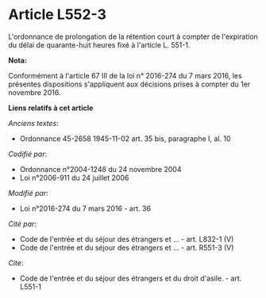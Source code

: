 # Article L552-3

L'ordonnance de prolongation de la rétention court à compter de l'expiration du délai de quarante-huit heures fixé à
l'article L. 551-1.

**Nota:**

Conformément à l'article 67 III de la loi n° 2016-274 du 7 mars 2016, les présentes dispositions s'appliquent aux décisions
prises à compter du 1er novembre 2016.

**Liens relatifs à cet article**

_Anciens textes_:

  - Ordonnance 45-2658 1945-11-02 art. 35 bis, paragraphe I, al. 10

_Codifié par_:

  - Ordonnance n°2004-1248 du 24 novembre 2004
  - Loi n°2006-911 du 24 juillet 2006

_Modifié par_:

  - Loi n°2016-274 du 7 mars 2016 - art. 36

_Cité par_:

  - Code de l'entrée et du séjour des étrangers et ... - art. L832-1 (V)
  - Code de l'entrée et du séjour des étrangers et ... - art. R551-3 (V)

_Cite_:

  - Code de l'entrée et du séjour des étrangers et du droit d'asile. - art. L551-1
